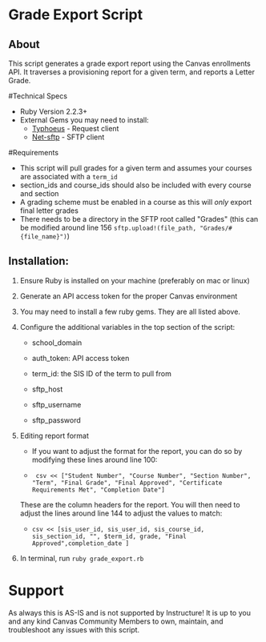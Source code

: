 # Grade Export Script

## About ##
This script generates a grade export report using the Canvas enrollments API. It traverses a provisioning report for a given term, and reports a Letter Grade.

#Technical Specs
  - Ruby Version 2.2.3+
  - External Gems you may need to install:
       - [Typhoeus](https://github.com/typhoeus/typhoeus) - Request client
       - [Net-sftp](https://github.com/net-ssh/net-sftp) - SFTP client


 #Requirements
  - This script will pull grades for a given term and assumes your courses are associated with a `term_id`
  - section_ids and course_ids should also be included with every course and section
  - A grading scheme must be enabled in a course as this will *only* export final letter grades
  - There needs to be a directory in the SFTP root called "Grades" (this can be modified around line 156 `sftp.upload!(file_path, "Grades/#{file_name}")`)

## Installation: ##

1. Ensure Ruby is installed on your machine (preferably on mac or linux)

2. Generate an API access token for the proper Canvas environment

3. You may need to install a few ruby gems. They are all listed above.

4. Configure the additional variables in the top section of the script:

      - school_domain

      - auth_token: API access token

      - term_id: the SIS ID of the term to pull from

      - sftp_host

      - sftp_username

      - sftp_password

5. Editing report format

     - If you want to adjust the format for the report, you can do so by modifying these lines around line 100:

      -  ```  csv << ["Student Number", "Course Number", "Section Number", "Term", "Final Grade", "Final Approved", "Certificate Requirements Met", "Completion Date"] ```

     These are the column headers for the report. You will then need to adjust the lines around line 144 to adjust the values to match:

    - ``` csv << [sis_user_id, sis_user_id, sis_course_id, sis_section_id, "", $term_id, grade, "Final Approved",completion_date ] ```


6. In terminal, run `ruby grade_export.rb`


# Support
As always this is AS-IS and is not supported by Instructure! It is up to you and any kind Canvas Community Members to own, maintain, and troubleshoot any issues with this script.
